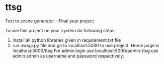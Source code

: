 # ttsg
Text to scene generator - Final year project

To use this project on your system do following steps:
  1. Install all python libraries given in requirement.txt file
  2. run uwsgi.py file and go to localhost:5000 to use project.
Home page is localhost:5000/ttsg
For admin login use localhost:5000/admin-ttsg
  use admin admin as username and password respectively.
